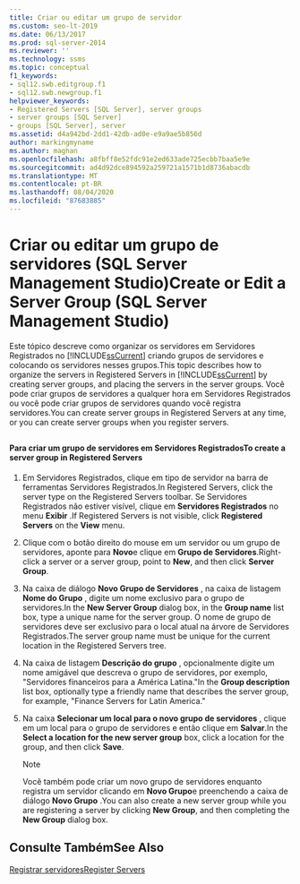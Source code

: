 ```yaml
---
title: Criar ou editar um grupo de servidor
ms.custom: seo-lt-2019
ms.date: 06/13/2017
ms.prod: sql-server-2014
ms.reviewer: ''
ms.technology: ssms
ms.topic: conceptual
f1_keywords:
- sql12.swb.editgroup.f1
- sql12.swb.newgroup.f1
helpviewer_keywords:
- Registered Servers [SQL Server], server groups
- server groups [SQL Server]
- groups [SQL Server], server
ms.assetid: d4a942bd-2dd1-42db-ad0e-e9a9ae5b856d
author: markingmyname
ms.author: maghan
ms.openlocfilehash: a8fbff8e52fdc91e2ed633ade725ecbb7baa5e9e
ms.sourcegitcommit: ad4d92dce894592a259721a1571b1d8736abacdb
ms.translationtype: MT
ms.contentlocale: pt-BR
ms.lasthandoff: 08/04/2020
ms.locfileid: "87683885"
---
```

# <a name="create-or-edit-a-server-group-sql-server-management-studio"></a><span data-ttu-id="dd4b7-102">Criar ou editar um grupo de servidores (SQL Server Management Studio)</span><span class="sxs-lookup"><span data-stu-id="dd4b7-102">Create or Edit a Server Group (SQL Server Management Studio)</span></span>
  <span data-ttu-id="dd4b7-103">Este tópico descreve como organizar os servidores em Servidores Registrados no [!INCLUDE[ssCurrent](../../includes/sscurrent-md.md)] criando grupos de servidores e colocando os servidores nesses grupos.</span><span class="sxs-lookup"><span data-stu-id="dd4b7-103">This topic describes how to organize the servers in Registered Servers in [!INCLUDE[ssCurrent](../../includes/sscurrent-md.md)] by creating server groups, and placing the servers in the server groups.</span></span> <span data-ttu-id="dd4b7-104">Você pode criar grupos de servidores a qualquer hora em Servidores Registrados ou você pode criar grupos de servidores quando você registra servidores.</span><span class="sxs-lookup"><span data-stu-id="dd4b7-104">You can create server groups in Registered Servers at any time, or you can create server groups when you register servers.</span></span>  
  
##  <a name="SSMSProcedure"></a>  
  
#### <a name="to-create-a-server-group-in-registered-servers"></a><span data-ttu-id="dd4b7-105">Para criar um grupo de servidores em Servidores Registrados</span><span class="sxs-lookup"><span data-stu-id="dd4b7-105">To create a server group in Registered Servers</span></span>  
  
1.  <span data-ttu-id="dd4b7-106">Em Servidores Registrados, clique em tipo de servidor na barra de ferramentas Servidores Registrados.</span><span class="sxs-lookup"><span data-stu-id="dd4b7-106">In Registered Servers, click the server type on the Registered Servers toolbar.</span></span> <span data-ttu-id="dd4b7-107">Se Servidores Registrados não estiver visível, clique em **Servidores Registrados** no menu **Exibir** .</span><span class="sxs-lookup"><span data-stu-id="dd4b7-107">If Registered Servers is not visible, click **Registered Servers** on the **View** menu.</span></span>  
  
2.  <span data-ttu-id="dd4b7-108">Clique com o botão direito do mouse em um servidor ou um grupo de servidores, aponte para **Novo**e clique em **Grupo de Servidores**.</span><span class="sxs-lookup"><span data-stu-id="dd4b7-108">Right-click a server or a server group, point to **New**, and then click **Server Group**.</span></span>  
  
3.  <span data-ttu-id="dd4b7-109">Na caixa de diálogo **Novo Grupo de Servidores** , na caixa de listagem **Nome do Grupo** , digite um nome exclusivo para o grupo de servidores.</span><span class="sxs-lookup"><span data-stu-id="dd4b7-109">In the **New Server Group** dialog box, in the **Group name** list box, type a unique name for the server group.</span></span> <span data-ttu-id="dd4b7-110">O nome de grupo de servidores deve ser exclusivo para o local atual na árvore de Servidores Registrados.</span><span class="sxs-lookup"><span data-stu-id="dd4b7-110">The server group name must be unique for the current location in the Registered Servers tree.</span></span>  
  
4.  <span data-ttu-id="dd4b7-111">Na caixa de listagem **Descrição do grupo** , opcionalmente digite um nome amigável que descreva o grupo de servidores, por exemplo, "Servidores financeiros para a América Latina."</span><span class="sxs-lookup"><span data-stu-id="dd4b7-111">In the **Group description** list box, optionally type a friendly name that describes the server group, for example, "Finance Servers for Latin America."</span></span>  
  
5.  <span data-ttu-id="dd4b7-112">Na caixa **Selecionar um local para o novo grupo de servidores** , clique em um local para o grupo de servidores e então clique em **Salvar**.</span><span class="sxs-lookup"><span data-stu-id="dd4b7-112">In the **Select a location for the new server group** box, click a location for the group, and then click **Save**.</span></span>  
  
    > [!NOTE]  
    >  <span data-ttu-id="dd4b7-113">Você também pode criar um novo grupo de servidores enquanto registra um servidor clicando em **Novo Grupo**e preenchendo a caixa de diálogo **Novo Grupo** .</span><span class="sxs-lookup"><span data-stu-id="dd4b7-113">You can also create a new server group while you are registering a server by clicking **New Group**, and then completing the **New Group** dialog box.</span></span>  
  
## <a name="see-also"></a><span data-ttu-id="dd4b7-114">Consulte Também</span><span class="sxs-lookup"><span data-stu-id="dd4b7-114">See Also</span></span>  
 [<span data-ttu-id="dd4b7-115">Registrar servidores</span><span class="sxs-lookup"><span data-stu-id="dd4b7-115">Register Servers</span></span>](register-servers.md)  
  
  
